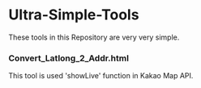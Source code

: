 # Ultra-Simple-Tools
These tools in this Repository are very very simple.      
### Convert_Latlong_2_Addr.html
This tool is used 'showLive' function in Kakao Map API.
